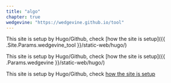 ```yaml
---
title: "algo"
chapter: true
wedgevine: "https://wedgevine.github.io/tool"
---
```


This site is setup by Hugo/Github, check [how the site is setup]({{ .Site.Params.wedgevine_tool }}/static-web/hugo/)

This site is setup by Hugo/Github, check [how the site is setup]({{ .Params.wedgevine }}/static-web/hugo/)

This site is setup by Hugo/Github, check [how the site is setup](http://wedgevine.github.io/tool/static-web/hugo/)

